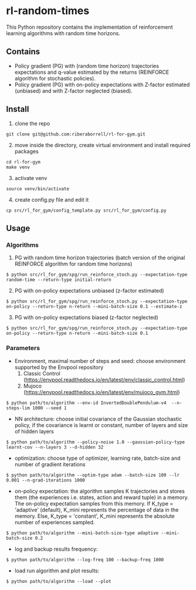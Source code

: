 # rl-random-times
This Python repository contains the implementation of reinforcement learning algorithms with random time horizons.

## Contains
- Policy gradient (PG) with (random time horizon) trajectories expectations and q-value estimated by the returns (REINFORCE algorithm for stochastic policies).
- Policy gradient (PG) with on-policy expectations with Z-factor estimated (unbiased) and with Z-factor neglected (biased).

## Install

1. clone the repo 
```
git clone git@github.com:riberaborrell/rl-for-gym.git
```

2. move inside the directory, create virtual environment and install required packages
```
cd rl-for-gym
make venv
```

3. activate venv
```
source venv/bin/activate
```

4. create config.py file and edit it
```
cp src/rl_for_gym/config_template.py src/rl_for_gym/config.py
```

## Usage
### Algorithms
1. PG with random time horizon trajectories (batch version of the original REINFORCE algorithm for random time horizons)
```
$ python src/rl_for_gym/spg/run_reinforce_stoch.py --expectation-type random-time --return-type initial-return
```

2. PG with on-policy expectations unbiased (z-factor estimated)
```
$ python src/rl_for_gym/spg/run_reinforce_stoch.py --expectation-type on-policy --return-type n-return --mini-batch-size 0.1 --estimate-z
```

3. PG with on-policy expectations biased (z-factor neglected)
```
$ python src/rl_for_gym/spg/run_reinforce_stoch.py --expectation-type on-policy --return-type n-return --mini-batch-size 0.1
```

### Parameters
* Environment, maximal number of steps and seed: choose environment supported by the Envpool repository 
	1. Classic Control (https://envpool.readthedocs.io/en/latest/env/classic_control.html)
	2. Mujoco (https://envpool.readthedocs.io/en/latest/env/mujoco_gym.html)

```
$ python path/to/algorithm --env-id InvertedDoublePendulum-v4  --n-steps-lim 1000 --seed 1
```

* NN architecture: choose initial covariance of the Gaussian stochastic policy, if the covariance is learnt or constant, number of layers and size of hidden layers 
```
$ python path/to/algorithm --policy-noise 1.0 --gaussian-policy-type learnt-cov --n-layers 3 --d-hidden 32
```

* optimization: choose type of optimizer, learning rate, batch-size and number of gradient iterations
```
$ python path/to/algorithm --optim-type adam --batch-size 100 --lr 0.001 --n-grad-iterations 1000 
```

* on-policy expectation: the algorithm samples K trajectories and stores them (the experiences i.e. states, action and reward tuple) in a memory. The on-policy expectation samples from this memory. If K_type = 'adaptive' (default), K_mini represents the percentage of data in the memory. Else, K_type = 'constant', K_mini represents the absolute number of experiences sampled.
```
$ python path/to/algorithm --mini-batch-size-type adaptive --mini-batch-size 0.2 
```

* log and backup results frequency:
```
$ python path/to/algorithm --log-freq 100 --backup-freq 1000
```

* load run algorithm and plot results:
```
$ python path/to/algorithm --load --plot 
```
